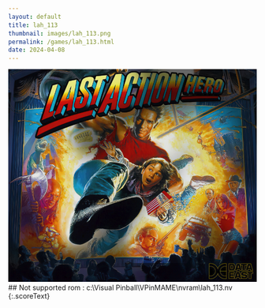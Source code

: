 ```yaml
---
layout: default
title: lah_113
thumbnail: images/lah_113.png
permalink: /games/lah_113.html
date: 2024-04-08
---
```


<img src="../images/lah_113.png" class="gameThumbnail img-fluid mx-auto align-middle">
## Not supported rom : c:\Visual Pinball\VPinMAME\nvram\lah_113.nv
{:.scoreText}

